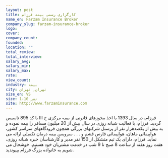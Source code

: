 ```yaml
---
layout: post
title: کارگزاری رسمی بیمه فرزام
name_en: Farzam Insurance Broker
company_slug: farzam-insurance-broker
logo: 
cover: 
company_count:
founded:
location: ""
total_review: 
total_interview: 
salary_avg: 
salary_min: 
salary_max: 
rate: 
view_count: 
industry: بیمه
city: تهران, تهران
size_en: VS
size: 1-10 نفر
site: http://www.farzaminsurance.com
---
```


فرزام، در سال 1393 با اخذ مجوزهای قانونی از بیمه مرکزی ج ااا با کد 895 تاسیس گردید. فرزام، با فعالیت شبانه روزی در سال بیش از 20 میلیون مسافر را بیمه نموده و به بیش از یکصدهزار نفر از پرسنل شرکتهای بزرگی همچون فرودگاههای سراسر کشور، هواپیمائی ماهان، هواپیمائی فارس قشم و . . . سرویس بیمه درمان تکمیلی ارائه می نماید. فرزام، دارای یک تیم متشکل از 150 نفر مدیر و کارشناسان خبره شبانه روزی، هفت روز هفته از ساعت 8 صبح تا 9 شب در خدمت مشتریان خود هستیم. خوشحال می شویم به خانواده بزرگ فرزام بپیوندید.
